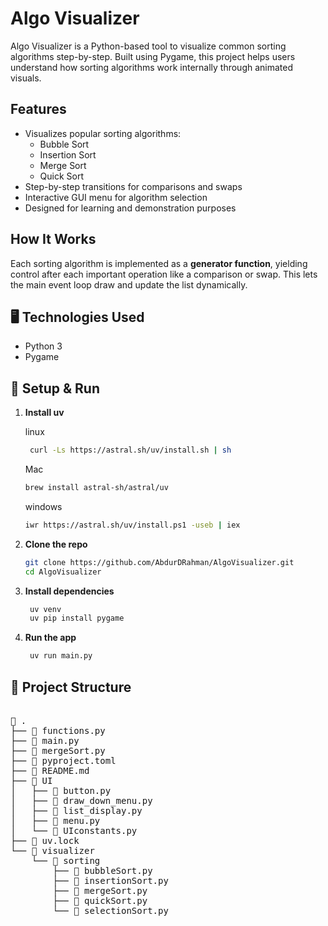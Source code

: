 # Algo Visualizer

Algo Visualizer is a Python-based tool to visualize common sorting algorithms step-by-step. Built using Pygame, this project helps users understand how sorting algorithms work internally through animated visuals.

## Features

- Visualizes popular sorting algorithms:
  - Bubble Sort
  - Insertion Sort
  - Merge Sort
  - Quick Sort
- Step-by-step transitions for comparisons and swaps
- Interactive GUI menu for algorithm selection
- Designed for learning and demonstration purposes

##  How It Works

Each sorting algorithm is implemented as a **generator function**, yielding control after each important operation like a comparison or swap. This lets the main event loop draw and update the list dynamically.

## 🖥️ Technologies Used

- Python 3
- Pygame


## 🔧 Setup & Run



1. **Install uv**

   linux
   ```bash
    curl -Ls https://astral.sh/uv/install.sh | sh
   ```
    Mac
   ```bash
   brew install astral-sh/astral/uv
   ```
   windows
   ```bash
   iwr https://astral.sh/uv/install.ps1 -useb | iex
3. **Clone the repo**

    ```bash
   git clone https://github.com/AbdurDRahman/AlgoVisualizer.git
   cd AlgoVisualizer
    ```

4. **Install dependencies**

   ```bash
    uv venv
    uv pip install pygame

5. **Run the app**

   ```bash
    uv run main.py

## 📂 Project Structure
<pre>

 .
├──  functions.py
├──  main.py
├──  mergeSort.py
├──  pyproject.toml
├──  README.md
├──  UI
│   ├──  button.py
│   ├──  draw_down_menu.py
│   ├──  list_display.py
│   ├──  menu.py
│   └──  UIconstants.py
├──  uv.lock
└──  visualizer
    └──  sorting
        ├──  bubbleSort.py
        ├──  insertionSort.py
        ├──  mergeSort.py
        ├──  quickSort.py
        └──  selectionSort.py


